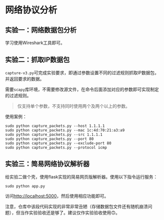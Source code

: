 # 网络协议分析
## 实验一：网络数据包分析
学习使用Wireshark工具即可。

## 实验二：抓取IP数据包
`capture-v3.py`可完成实验要求，即通过参数设置不同的过滤规则抓取IP数据包，并返回要求的数据。

需要`scapy`库环境，不需要修改源文件，在命令后面添加对应的参数即可实现制定的过滤规则。

> 仅支持单个参数，不支持同时使用两个及两个以上的参数。

使用案例：

```shell
sudo python capture_packets.py --host 1.1.1.1
sudo python capture_packets.py --mac 1c:4d:70:21:a3:a9
sudo python capture_packets.py --src 1.1.1.1
sudo python capture_packets.py --port 80
sudo python capture_packets.py --exclude-port 80
sudo python capture_packets.py --protocol icmp
```

## 实验三：简易网络协议解析器
给实验二做个壳，使用flask实现的简易网页版解析器。使用以下指令运行服务：
```shell
sudo python app.py
```

访问[http://localhost:5000](http://localhost:5000)，然后使用相应功能即可。

注意，仓库中该段代码实现的非常非常丑陋（存储数据包文件还有随机崩溃问题），但当作实验验收还是够了。建议仅作实验验收使用🙃。

